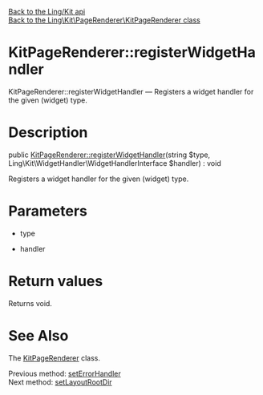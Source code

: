 [Back to the Ling/Kit api](https://github.com/lingtalfi/Kit/blob/master/doc/api/Ling/Kit.md)<br>
[Back to the Ling\Kit\PageRenderer\KitPageRenderer class](https://github.com/lingtalfi/Kit/blob/master/doc/api/Ling/Kit/PageRenderer/KitPageRenderer.md)


KitPageRenderer::registerWidgetHandler
================



KitPageRenderer::registerWidgetHandler — Registers a widget handler for the given (widget) type.




Description
================


public [KitPageRenderer::registerWidgetHandler](https://github.com/lingtalfi/Kit/blob/master/doc/api/Ling/Kit/PageRenderer/KitPageRenderer/registerWidgetHandler.md)(string $type, Ling\Kit\WidgetHandler\WidgetHandlerInterface $handler) : void




Registers a widget handler for the given (widget) type.




Parameters
================


- type

    

- handler

    


Return values
================

Returns void.








See Also
================

The [KitPageRenderer](https://github.com/lingtalfi/Kit/blob/master/doc/api/Ling/Kit/PageRenderer/KitPageRenderer.md) class.

Previous method: [setErrorHandler](https://github.com/lingtalfi/Kit/blob/master/doc/api/Ling/Kit/PageRenderer/KitPageRenderer/setErrorHandler.md)<br>Next method: [setLayoutRootDir](https://github.com/lingtalfi/Kit/blob/master/doc/api/Ling/Kit/PageRenderer/KitPageRenderer/setLayoutRootDir.md)<br>

